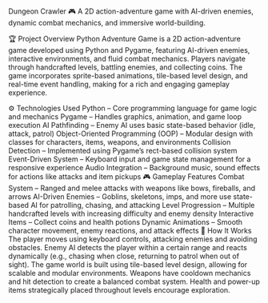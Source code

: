 Dungeon Crawler 🎮
A 2D action-adventure game with AI-driven enemies, dynamic combat mechanics, and immersive world-building.

🏆 Project Overview
Python Adventure Game is a 2D action-adventure game developed using Python and Pygame, featuring AI-driven enemies, interactive environments, and fluid combat mechanics. Players navigate through handcrafted levels, battling enemies, and collecting coins. The game incorporates sprite-based animations, tile-based level design, and real-time event handling, making for a rich and engaging gameplay experience.

⚙ Technologies Used
Python – Core programming language for game logic and mechanics
Pygame – Handles graphics, animation, and game loop execution
AI Pathfinding – Enemy AI uses basic state-based behavior (idle, attack, patrol)
Object-Oriented Programming (OOP) – Modular design with classes for characters, items, weapons, and environments
Collision Detection – Implemented using Pygame’s rect-based collision system
Event-Driven System – Keyboard input and game state management for a responsive experience
Audio Integration – Background music, sound effects for actions like attacks and item pickups
🎮 Gameplay Features
Combat System – Ranged and melee attacks with weapons like bows, fireballs, and arrows
AI-Driven Enemies – Goblins, skeletons, imps, and more use state-based AI for patrolling, chasing, and attacking
Level Progression – Multiple handcrafted levels with increasing difficulty and enemy density
Interactive Items – Collect coins and health potions
Dynamic Animations – Smooth character movement, enemy reactions, and attack effects
🚀 How It Works
The player moves using keyboard controls, attacking enemies and avoiding obstacles.
Enemy AI detects the player within a certain range and reacts dynamically (e.g., chasing when close, returning to patrol when out of sight).
The game world is built using tile-based level design, allowing for scalable and modular environments.
Weapons have cooldown mechanics and hit detection to create a balanced combat system.
Health and power-up items strategically placed throughout levels encourage exploration.
